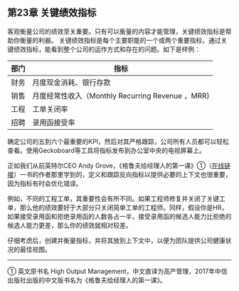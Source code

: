 ## 第23章 关键绩效指标

客观衡量公司的绩效至关重要。只有可以衡量的内容才能管理，关键绩效指标是帮助你衡量的利器。 关键绩效指标是每个主要职能的一个或两个重要指标，通过关键绩效指标，能看到整个公司的运作方式和存在的问题。如下是样例：

| 部门 | 指标 |
| --- | --------- |
| 财务 | 月度现金消耗、银行存款 |
| 销售 | 月度经常性收入（Monthly Recurring Revenue ，MRR) |
| 工程 | 工单关闭率 |
| 招聘 | 录用函接受率 |

确定公司的五到六个最重要的KPI，然后对其严格跟踪，公司所有人员都可以轻松查看。使用Geckoboard等工具将指标发布到办公室中央的电视屏幕上。

正如我们从前英特尔CEO Andy Grove，《格鲁夫给经理人的第一课》①（[在线链接](https://blog.devtang.com/2016/06/06/high-output-management-summary/)）一书的作者那里学到的，定义和跟踪反向指标以提供必要的上下文也很重要，因为指标有时会优化错误。

例如，不同的工程工单，其重要性会有所不同。如果工程师修复并关闭了关键工单，那么他的绩效要好于大部分只关闭简单工单的工程师。同样，假设你是HR，如果接受录用函和拒绝录用函的人数各占一半，接受录用函的候选人能力比拒绝的候选人能力更差，那么你的绩效就相对较差。

仔细考虑后，创建并衡量指标，并将其放到上下文中，以便为团队提供公司健康状况的最佳视图。 

___
① 英文原书名 High Output Management，中文直译为高产管理，2017年中信出版社出版的中文版书名为《格鲁夫给经理人的第一课》。

